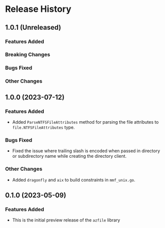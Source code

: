 # Release History

## 1.0.1 (Unreleased)

### Features Added

### Breaking Changes

### Bugs Fixed

### Other Changes

## 1.0.0 (2023-07-12)

### Features Added

* Added `ParseNTFSFileAttributes` method for parsing the file attributes to `file.NTFSFileAttributes` type.

### Bugs Fixed

* Fixed the issue where trailing slash is encoded when passed in directory or subdirectory name while creating the directory client.

### Other Changes

* Added `dragonfly` and `aix` to build constraints in `mmf_unix.go`.

## 0.1.0 (2023-05-09)

### Features Added

* This is the initial preview release of the `azfile` library
